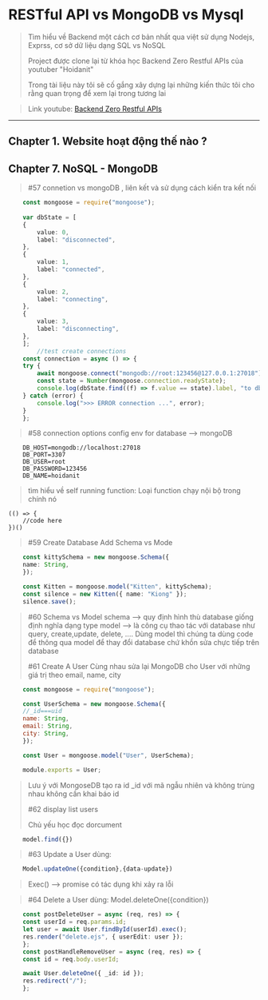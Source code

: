 # RESTful API vs MongoDB vs Mysql

> Tìm hiểu về Backend một cách cơ bản nhất qua việt sử dụng Nodejs, Exprss, cơ sở dữ liệu dạng SQL vs NoSQL
> 
> Project được clone lại từ khóa học Backend Zero Restful APIs của youtuber "Hoidanit"
> 
> Trong tài liệu này tôi sẽ cố gắng xây dựng lại những kiến thức tôi cho rằng quan trọng để xem lại trong tương lai 


> Link youtube: [Backend Zero Restful APIs](https://www.youtube.com/playlist?list=PLncHg6Kn2JT734qFpgJeSfFR0mMOklC_3) 
> 

*** 

## Chapter 1. Website hoạt động thế nào ?

## Chapter 7. NoSQL - MongoDB 

> #57 connetion vs mongoDB , liên kết và sử dụng cách kiển tra kết nối 
> 

```ts
    const mongoose = require("mongoose");
   
    var dbState = [
    {
        value: 0,
        label: "disconnected",
    },
    {
        value: 1,
        label: "connected",
    },
    {
        value: 2,
        label: "connecting",
    },
    {
        value: 3,
        label: "disconnecting",
    },
    ];
        //test create connections
    const connection = async () => {
    try {
        await mongoose.connect("mongodb://root:123456@127.0.0.1:27018");
        const state = Number(mongoose.connection.readyState);
        console.log(dbState.find((f) => f.value == state).label, "to db"); // connected to db
    } catch (error) {
        console.log(">>> ERROR connection ...", error);
    }
    };
```

> #58 connection options
>config env for database --> mongoDB

```
    DB_HOST=mongodb://localhost:27018
    DB_PORT=3307
    DB_USER=root
    DB_PASSWORD=123456
    DB_NAME=hoidanit
```

>tìm hiểu về self running function: Loại function chạy nội bộ trong chính nó 
```
(() => {
    //code here
})()
```
> #59 Create Database
> Add Schema vs Mode
>
```ts
    const kittySchema = new mongoose.Schema({
    name: String,
    });

    const Kitten = mongoose.model("Kitten", kittySchema);
    const silence = new Kitten({ name: "Kiong" });
    silence.save();
```

> #60 Schema vs Model
> schema --> quy định hình thù database giống định nghĩa dạng type
> model --> là công cụ thao tác với database như query, create,update, delete, ....
> Dùng model thì chúng ta dùng code để thông qua model để thay đổi database chứ khồn sửa chực tiếp trên database
>
> #61 Create A User
>  Cùng nhau sửa lại MongoDB cho User với những giá trị theo email, name, city
>
```js
    const mongoose = require("mongoose");

    const UserSchema = new mongoose.Schema({
    //_id===uid
    name: String,
    email: String,
    city: String,
    });

    const User = mongoose.model("User", UserSchema);

    module.exports = User;
```

> Lưu ý với MongoseDB tạo ra id _id với mã ngẫu nhiên và không trùng nhau không cần khai báo id
>
> #62 display list users
>
> Chủ yếu học đọc dorcument
> 
``` ts
    model.find({})
```

> #63 Update a User
> dùng:
```ts
    Model.updateOne({condition},{data-update})
```
> Exec() --> promise có tác dụng khi xảy ra lỗi 

>#64 Delete a User
> dùng: Model.deleteOne({condition})
```ts
    const postDeleteUser = async (req, res) => {
    const userId = req.params.id;
    let user = await User.findById(userId).exec();
    res.render("delete.ejs", { userEdit: user });
    };
    const postHandleRemoveUser = async (req, res) => {
    const id = req.body.userId;

    await User.deleteOne({ _id: id });
    res.redirect("/");
    };
```

